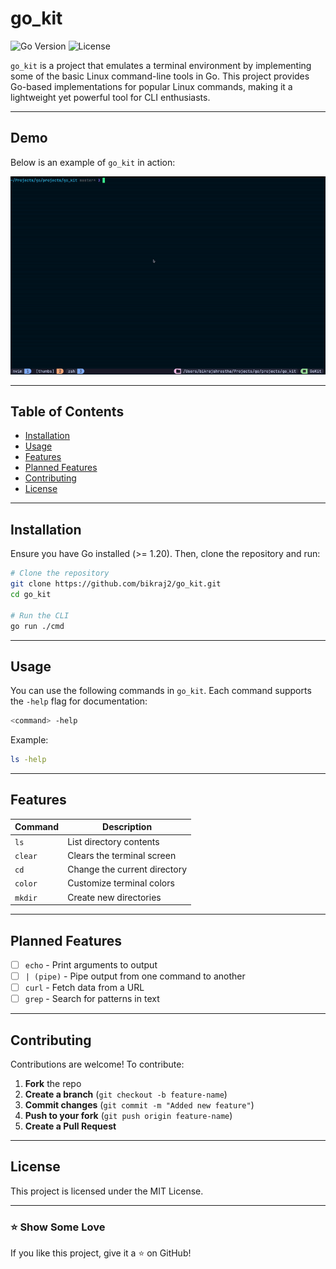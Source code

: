 # go_kit

![Go Version](https://img.shields.io/badge/Go-1.20-blue) ![License](https://img.shields.io/badge/License-MIT-green)

`go_kit` is a project that emulates a terminal environment by implementing some of the basic Linux command-line tools in Go. This project provides Go-based implementations for popular Linux commands, making it a lightweight yet powerful tool for CLI enthusiasts.

---

## Demo

Below is an example of `go_kit` in action:


![Alt Text](assets/go_kit.gif)

---

##  Table of Contents

- [Installation](#installation)
- [Usage](#usage)
- [Features](#features)
- [Planned Features](#planned-features)
- [Contributing](#contributing)
- [License](#license)

---

##  Installation

Ensure you have Go installed (>= 1.20). Then, clone the repository and run:

```bash
# Clone the repository
git clone https://github.com/bikraj2/go_kit.git
cd go_kit

# Run the CLI
go run ./cmd
```

---

##  Usage

You can use the following commands in `go_kit`. Each command supports the `-help` flag for documentation:

```bash
<command> -help
```

Example:

```bash
ls -help
```

---

## Features

| Command  | Description                       |
|----------|-----------------------------------|
| `ls`     | List directory contents          |
| `clear`  | Clears the terminal screen       |
| `cd`     | Change the current directory     |
| `color`  | Customize terminal colors        |
| `mkdir`  | Create new directories           |

---

##  Planned Features

- [ ] `echo` - Print arguments to output  
- [ ] `| (pipe)` - Pipe output from one command to another  
- [ ] `curl` - Fetch data from a URL  
- [ ] `grep` - Search for patterns in text  

---

##  Contributing

Contributions are welcome! To contribute:

1. **Fork** the repo
2. **Create a branch** (`git checkout -b feature-name`)
3. **Commit changes** (`git commit -m "Added new feature"`)
4. **Push to your fork** (`git push origin feature-name`)
5. **Create a Pull Request**

---

##  License

This project is licensed under the MIT License.

---

### ⭐ Show Some Love
If you like this project, give it a ⭐ on GitHub!
